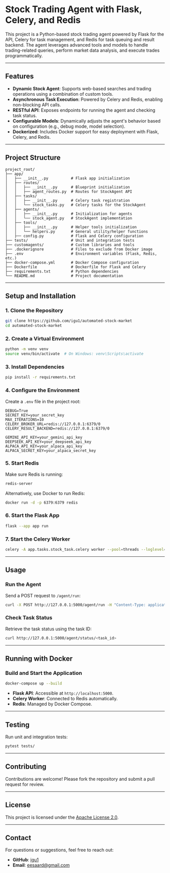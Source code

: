 
# Stock Trading Agent with Flask, Celery, and Redis

This project is a Python-based stock trading agent powered by Flask for the API, Celery for task management, and Redis for task queuing and result backend. The agent leverages advanced tools and models to handle trading-related queries, perform market data analysis, and execute trades programmatically.

---

## Features

- **Dynamic Stock Agent**: Supports web-based searches and trading operations using a combination of custom tools.
- **Asynchronous Task Execution**: Powered by Celery and Redis, enabling non-blocking API calls.
- **RESTful API**: Exposes endpoints for running the agent and checking task status.
- **Configurable Models**: Dynamically adjusts the agent's behavior based on configuration (e.g., debug mode, model selection).
- **Dockerized**: Includes Docker support for easy deployment with Flask, Celery, and Redis.

---

## Project Structure

```
project_root/
├── app/
│   ├── __init__.py          # Flask app initialization
│   ├── routes/
│   │   ├── __init__.py      # Blueprint initialization
│   │   ├── agent_routes.py  # Routes for StockAgent API
│   ├── tasks/
│   │   ├── __init__.py      # Celery task registration
│   │   └── stock_tasks.py   # Celery tasks for the StockAgent
│   ├── agents/
│   │   ├── __init__.py      # Initialization for agents
│   │   └── stock_agent.py   # StockAgent implementation
│   ├── tools/
│   │   ├── __init__.py      # Helper tools initialization
│   │   └── helpers.py       # General utility/helper functions
│   ├── config.py            # Flask and Celery configuration
├── tests/                   # Unit and integration tests
├── customagents/            # Custom libraries and tools
├── .dockerignore            # Files to exclude from Docker image
├── .env                     # Environment variables (Flask, Redis, etc.)
├── docker-compose.yml       # Docker Compose configuration
├── Dockerfile               # Dockerfile for Flask and Celery
├── requirements.txt         # Python dependencies
└── README.md                # Project documentation
```

---

## Setup and Installation

### 1. Clone the Repository

```bash
git clone https://github.com/igu1/automated-stock-market
cd automated-stock-market
```

### 2. Create a Virtual Environment

```bash
python -m venv venv
source venv/bin/activate  # On Windows: venv\Scripts\activate
```

### 3. Install Dependencies

```bash
pip install -r requirements.txt
```

### 4. Configure the Environment

Create a `.env` file in the project root:

```env
DEBUG=True
SECRET_KEY=your_secret_key
MAX_ITERATIONS=10
CELERY_BROKER_URL=redis://127.0.0.1:6379/0
CELERY_RESULT_BACKEND=redis://127.0.0.1:6379/0

GEMINI_API_KEY=your_gemini_api_key
DEEPSEEK_API_KEY=your_deepseek_api_key
ALPACA_API_KEY=your_alpaca_api_key
ALPACA_SECRET_KEY=your_alpaca_secret_key
```

### 5. Start Redis

Make sure Redis is running:

```bash
redis-server
```

Alternatively, use Docker to run Redis:

```bash
docker run -d -p 6379:6379 redis
```

### 6. Start the Flask App

```bash
flask --app app run
```

### 7. Start the Celery Worker

```bash
celery -A app.tasks.stock_task.celery worker --pool=threads --loglevel=info --concurrency=4
```
---

## Usage

### Run the Agent

Send a POST request to `/agent/run`:

```bash
curl -X POST http://127.0.0.1:5000/agent/run -H "Content-Type: application/json" -d '{"query": "give me all my history trades", "debug": false}'
```

### Check Task Status

Retrieve the task status using the task ID:

```bash
curl http://127.0.0.1:5000/agent/status/<task_id>
```

---

## Running with Docker

### Build and Start the Application

```bash
docker-compose up --build
```

- **Flask API**: Accessible at `http://localhost:5000`.
- **Celery Worker**: Connected to Redis automatically.
- **Redis**: Managed by Docker Compose.

---

## Testing

Run unit and integration tests:

```bash
pytest tests/
```

---

## Contributing

Contributions are welcome! Please fork the repository and submit a pull request for review.

---

## License

This project is licensed under the [Apache License 2.0](LICENSE).

---

## Contact

For questions or suggestions, feel free to reach out:

- **GitHub**: [igu1](https://github.com/igu1)
- **Email**: eesaard@gmail.com
